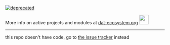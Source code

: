 [![deprecated](http://badges.github.io/stability-badges/dist/deprecated.svg)](https://dat-ecosystem.org/) 

More info on active projects and modules at [dat-ecosystem.org](https://dat-ecosystem.org/) <img src="https://i.imgur.com/qZWlO1y.jpg" width="30" height="30" /> 

---

this repo doesn't have code, go to [the issue tracker](https://github.com/datproject/meta/issues) instead
